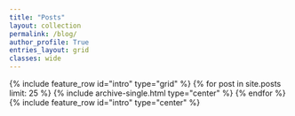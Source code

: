```yaml
---
title: "Posts"
layout: collection
permalink: /blog/
author_profile: True
entries_layout: grid
classes: wide
---
```

{% include feature_row id="intro" type="grid" %}
{% for post in site.posts limit: 25 %}
  {% include archive-single.html type="center" %}
{% endfor %}
{% include feature_row id="intro" type="center" %}
